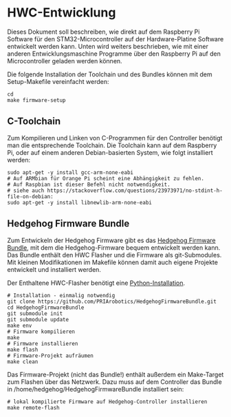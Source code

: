 # HWC-Entwicklung

Dieses Dokument soll beschreiben, wie direkt auf dem Raspberry Pi Software für den STM32-Microcontroller auf der Hardware-Platine Software entwickelt werden kann.
Unten wird weiters beschrieben, wie mit einer anderen Entwicklungsmaschine Programme über den Raspberry Pi auf den Microcontroller geladen werden können.

Die folgende Installation der Toolchain und des Bundles können mit dem Setup-Makefile vereinfacht werden:

    cd
    make firmware-setup

## C-Toolchain

Zum Kompilieren und Linken von C-Programmen für den Controller benötigt man die entsprechende Toolchain.
Die Toolchain kann auf dem Raspberry Pi, oder auf einem anderen Debian-basierten System, wie folgt installiert werden:

    sudo apt-get -y install gcc-arm-none-eabi
    # Auf ARMbian für Orange Pi scheint eine Abhängigkeit zu fehlen.
    # Auf Raspbian ist dieser Befehl nicht notwendigkeit.
    # siehe auch https://stackoverflow.com/questions/23973971/no-stdint-h-file-on-debian:
    sudo apt-get -y install libnewlib-arm-none-eabi

## Hedgehog Firmware Bundle

Zum Entwickeln der Hedgehog Firmware gibt es das [Hedgehog Firmware Bundle](https://github.com/PRIArobotics/HedgehogFirmwareBundle),
mit dem die Hedgehog-Firmware bequem entwickelt werden kann.
Das Bundle enthält den HWC Flasher und die Firmware als git-Submodules.
Mit kleinen Modifikationen im Makefile können damit auch eigene Projekte entwickelt und installiert werden.

Der Enthaltene HWC-Flasher benötigt eine [Python-Installation](python.md).

    # Installation - einmalig notwendig
    git clone https://github.com/PRIArobotics/HedgehogFirmwareBundle.git
    cd HedgehogFirmwareBundle
    git submodule init
    git submodule update
    make env
    # Firmware kompilieren
    make
    # Firmware installieren
    make flash
    # Firmware-Projekt aufräumen
    make clean

Das Firmware-Projekt (nicht das Bundle!) enthält außerdem ein Make-Target zum Flashen über das Netzwerk.
Dazu muss auf dem Controller das Bundle in /home/hedgehog/HedgehogFirmwareBundle installiert sein:

    # lokal kompilierte Firmware auf Hedgehog-Controller installieren
    make remote-flash

